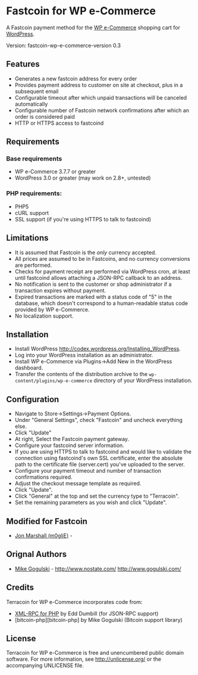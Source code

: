 Fastcoin for WP e-Commerce
=========================

A Fastcoin payment method for the
[WP e-Commerce][WP e-Commerce] shopping cart for [WordPress][WordPress].

Version: fastcoin-wp-e-commerce-version 0.3

Features
--------

* Generates a new fastcoin address for every order
* Provides payment address to customer on site at checkout, plus in a
  subsequent email
* Configurable timeout after which unpaid transactions will be canceled
  automatically
* Configurable number of Fastcoin network confirmations after which an order
  is considered paid
* HTTP or HTTPS access to fastcoind

Requirements
------------

### Base requirements
* WP e-Commerce 3.7.7 or greater
* WordPress 3.0 or greater (may work on 2.8+, untested)

### PHP requirements:
* PHP5
* cURL support
* SSL support (if you're using HTTPS to talk to fastcoind)

Limitations
-----------

* It is assumed that Fastcoin is the *only* currency accepted.
* All prices are assumed to be in Fastcoins, and no currency conversions are
  performed.
* Checks for payment receipt are performed via WordPress cron, at least until
  fastcoind allows attaching a JSON-RPC callback to an address.
* No notification is sent to the customer or shop administrator if a
  transaction expires without payment.
* Expired transactions are marked with a status code of "5" in the database,
  which doesn't correspond to a human-readable status code provided by
  WP e-Commerce.
* No localization support.

Installation
------------

* Install WordPress <http://codex.wordpress.org/Installing_WordPress>.
* Log into your WordPress installation as an administrator.
* Install WP e-Commerce via Plugins->Add New in the WordPress dashboard.
* Transfer the contents of the distribution archive to the
  `wp-content/plugins/wp-e-commerce` directory of your WordPress installation.

Configuration
-------------

* Navigate to Store->Settings->Payment Options.
* Under "General Settings", check "Fastcoin" and uncheck everything else.
* Click "Update"
* At right, Select the Fastcoin payment gateway.
* Configure your fastcoind server information.
* If you are using HTTPS to talk to fastcoind and would like to validate
  the connection using fastcoind's own SSL certificate, enter the
  absolute path to the certificate file (server.cert) you've uploaded
  to the server.
* Configure your payment timeout and number of transaction confirmations
  required.
* Adjust the checkout message template as required.
* Click "Update".
* Click "General" at the top and set the currency type to "Terracoin".
* Set the remaining parameters as you wish and click "Update".


Modified for Fastcoin 
-------

* [Jon Marshall (m0gliE)](http://github.com/m0gliE) -

Orignal Authors
-------

* [Mike Gogulski](http://github.com/mikegogulski) -
  <http://www.nostate.com/> <http://www.gogulski.com/>

Credits
-------

Terracoin for WP e-Commerce incorporates code from:

* [XML-RPC for PHP][XML-RPC-PHP] by Edd Dumbill (for JSON-RPC support)
* [bitcoin-php][bitcoin-php] by Mike Gogulski (Bitcoin support library)

License
-------

Terracoin for WP e-Commerce is free and unencumbered public domain software. For more
information, see <http://unlicense.org/> or the accompanying UNLICENSE file.


[Terracoin]:			http://www.terracoin.org/
[WP e-Commerce]:	http://www.getshopped.org/
[WordPress]:		http://www.wordpress.org/
[XML-RPC-PHP]:		http://phpxmlrpc.sourceforge.net/
[terracoin-php]:		http://github.com/FuzzyBearBTC/terracoin-php
